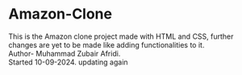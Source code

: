 # Amazon-Clone
This is the Amazon clone project made with HTML and CSS, further changes are yet to be made like adding functionalities to it.
<br>
Author- Muhammad Zubair Afridi.
<br>
Started 10-09-2024. updating again
